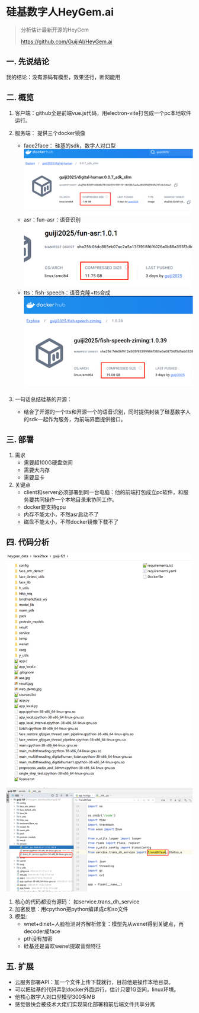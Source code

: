 # 硅基数字人HeyGem.ai
> 分析估计最新开源的HeyGem
> 
> https://github.com/GuijiAI/HeyGem.ai

## 一. 先说结论
我的结论：没有源码有模型，效果还行，断网能用

## 二. 概览
1. 客户端：github全是前端vue.js代码，用electron-vite打包成一个pc本地软件运行。
2. 服务端： 提供三个docker镜像
   - face2face： 硅基的sdk，数字人对口型
   ![img_2.png](img_2.png)
   - asr：fun-asr：语音识别
   ![img_3.png](img_3.png)
   - tts：fish-speech：语音克隆+tts合成
   ![img_4.png](img_4.png)

3. 一句话总结硅基的开源：
   - 结合了开源的一个tts和开源一个的语音识别，同时提供封装了硅基数字人的sdk一起作为服务，为前端界面提供接口。

## 三. 部署
1. 需求
   - 需要超100G硬盘空间 
   - 需要大内存 
   - 需要显卡
2. 关键点
   - client和server必须部署到同一台电脑：他的前端打包成立pc软件，和服务要共同操作一个本地目录来协同工作。
   - docker要支持gpu
   - 内存不能太小，不然asr启动不了
   - 磁盘不能太小，不然docker镜像下载不了

## 四. 代码分析
![img_1.png](img_1.png)
![img.png](img.png)
1. 核心的代码都没有源码： 如service.trans_dh_service
1. 加密反思：用cpython把python编译成c和so文件
1. 模型:
   - wnet+dinet+人脸检测对齐解析修复：模型先从wenet得到关键点，再decoder成face
   - pth没有加密
   - 硅基还是喜欢wenet提取音频特征
   
## 五. 扩展
- 云服务部署API：加一个文件上传下载就行，目前他是操作本地目录。
- 可以把硅基的代码弄到docker外面运行，估计只要1G空间，linux环境。
- 他核心数字人对口型模型300多MB
- 感觉很快会被技术大佬们实现简化部署和前后端文件共享分离
